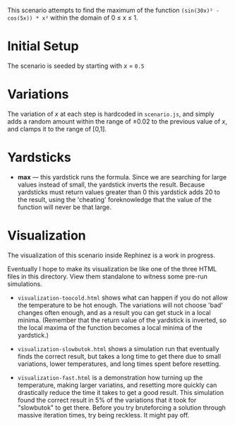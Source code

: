 This scenario attempts to find the maximum of the function
`(sin(30x)² - cos(5x)) * x²`
within the domain of 0 ≤ x ≤ 1.


# Initial Setup
The scenario is seeded by starting with _x_ = `0.5`


# Variations
The variation of _x_ at each step is hardcoded in `scenario.js`, and simply adds a
random amount within the range of ±0.02 to the previous value of _x_, and clamps
it to the range of [0,1].


# Yardsticks

* **max** — this yardstick runs the formula. Since we are searching for large values
instead of small, the yardstick inverts the result. Because yardsticks must return
values greater than 0 this yardstick adds 20 to the result, using the 'cheating'
foreknowledge that the value of the function will never be that large.


# Visualization

The visualization of this scenario inside Rephinez is a work in progress.

Eventually I hope to make its visualization be like one of the three HTML files in this
directory. View them standalone to witness some pre-run simulations.

* `visualization-toocold.html` shows what can happen if you do not allow the
  temperature to be hot enough. The variations will not choose 'bad' changes often
  enough, and as a result you can get stuck in a local minima. (Remember that the
  return value of the yardstick is inverted, so the local maxima of the function
  becomes a local minima of the yardstick.)

* `visualization-slowbutok.html` shows a simulation run that eventually finds the
  correct result, but takes a long time to get there due to small variations,
  lower temperatures, and long times spent before resetting.

* `visualization-fast.html` is a demonstration how turning up the temperature, making
  larger variatins, and resetting more quickly can drastically reduce the time it takes
  to get a good result. This simulation found the correct result in 5% of the variations
  that it took for "slowbutok" to get there. Before you try bruteforcing a solution
  through massive iteration times, try being reckless. It might pay off.
